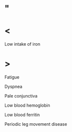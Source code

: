 # "

# <

Low intake of iron

# >

Fatigue

Dyspnea

Pale conjunctiva

Low blood hemoglobin

Low blood ferritin

Periodic leg movement disease
